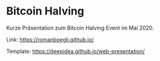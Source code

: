 # Bitcoin Halving

Kurze Präsentation zum Bitcoin Halving Event im Mai 2020.

Link: https://romanboegli.github.io/

Template: https://deepidea.github.io/web-presentation/
